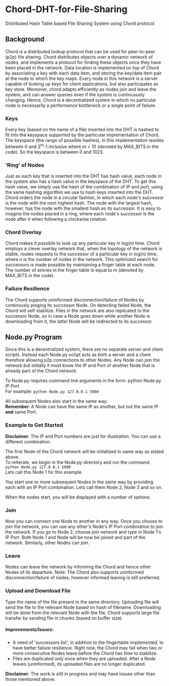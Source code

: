 # Chord-DHT-for-File-Sharing

Distributed Hash Table based File Sharing System using Chord protocol

## Background

Chord is a distributed lookup protocol that can be used for peer-to-peer (p2p) file sharing. Chord distributes objects over a dynamic network of nodes, and implements a protocol for finding these objects once they have been placed in the network. Data location is implemented on top of Chord by associating a key with each data item, and storing the key/data item pair at the node to which the key maps. Every node in this network is a server capable of looking up keys for client applications, but also participates as key store. Moreover, chord adapts efficiently as nodes join and leave the system, and can answer queries even if the system is continuously changing. Hence, Chord is a decentralized system in which no particular node is necessarily a performance bottleneck or a single point of failure.

### Keys

Every key (based on the name of a file) inserted into the DHT is hashed to fit into the keyspace supported by the particular implementation of Chord. The keyspace (the range of possible hashes), in this implementation resides between 0 and 2<sup>m</sup>-1 inclusive where m = 10 (denoted by MAX_BITS in the code). So the keyspace is between 0 and 1023.

### 'Ring' of Nodes

Just as each key that is inserted into the DHT has hash value, each node in the system also has a hash value in the keyspace of the DHT. To get this hash value, we simply use the hash of the combination of IP and port, using the same hashing algorithm we use to hash keys inserted into the DHT. Chord orders the node in a circular fashion, in which each node's successor is the node with the next highest hash. The node with the largest hash, however, has the node with the smallest hash as its successor. It is easy to imagine the nodes placed in a ring, where each node's successor is the node after it when following a clockwise rotation.

### Chord Overlay

Chord makes it possible to look up any particular key in log(n) time. Chord employs a clever overlay network that, when the topology of the network is stable, routes requests to the successor of a particular key in log(n) time, where n is the number of nodes in the network. This optimized search for successors is made possible by maintaining a finger table at each node. The number of entries in the finger table is equal to m (denoted by MAX_BITS in the code).

### Failure Resilience

The Chord supports uninformed disconnection/failure of Nodes by continously pinging its successor Node. On detecting failed Node, the Chord will self stabilize. Files in the network are also replicated to the successor Node, so in case a Node goes down while another Node is downloading from it, the latter Node will be redirected to its successor.

## Node.py Program

Since this is a decentralized system, there are no separate server and client scripts. Instead each Node.py script acts as both a server and a client therefore allowing p2p connections to other Nodes.
Any Node can join the network but initially it must know the IP and Port of another Node that is already part of the Chord network.

To Node.py requires command line arguments in the form:  python Node.py *IP* *Port*  
For example:
```python Node.py 127.0.0.1 5000```

All subsequent Nodes also start in the same way.  
**Remember**: A Node can have the same IP as another, but not the same IP **and** same Port.

### Example to Get Started

**Disclaimer**: The IP and Port numbers are just for illustration. You can use a different combination.

The first Node of the Chord network will be initialized in same way as stated above.  
To reiterate, we begin in the Node.py directory and run the command:  
```python Node.py 127.0.0.1 5000```  
Lets call this Node 1 for this example.

You start one or more subsequent Nodes in the same way by providing each with an IP Port combination. Lets call them Node 2, Node 3 and so on.

When the nodes start, you will be displayed with a number of options:

### Join

Now you can connect one Node to another in any way. Once you choose to join the network, you can use any other's Node's IP Port combination to join the network. If you go to Node 2, choose join network and type in Node 1's IP Port. Both Node 1 and Node will be now be joined and part of the network. Similarly, other Nodes can join.

### Leave

Nodes can leave the network by informing the Chord and hence other Nodes of its departure.
Note: The Chord also supports uninformed disconnection/failure of nodes, however informed leaving is still preferred.

### Upload and Download File

Type the name of the file present in the same directory. Uploading file will send the file to the relevant Node based on hash of filename. Downloading will be done from the relevant Node with the file.
Chord supports large file transfer by sending file in chunks (based on buffer size).

##### Improvements/Issues:

* A need of 'successors list', in addition to the fingertable implemented, to have better failure resilience. Right now, the Chord may fail when two or more consecutive Nodes leave before the Chord has time to stabilize.
* Files are duplicated only once when they are uploaded. After a Node leaves (uninformed), its uploaded files are no longer duplicated.

**Disclaimer**: The work is still in progress and may have issues other than those mentioned above.
